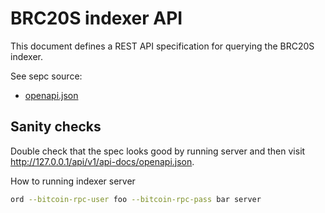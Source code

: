 # BRC20S indexer API
This document defines a REST API specification for querying the BRC20S indexer.


See sepc source:
- [openapi.json](./openapi.json)

## Sanity checks
Double check that the spec looks good by running server and then visit http://127.0.0.1/api/v1/api-docs/openapi.json.


How to running indexer server
```bash
ord --bitcoin-rpc-user foo --bitcoin-rpc-pass bar server
```